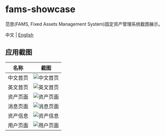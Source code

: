 # fams-showcase

范思(FAMS, Fixed Assets Management System)固定资产管理系统截图展示。

中文 | [English](https://github.com/Hsiungchun/fams-showcase/blob/master/README.en.md)

## 应用截图
名称|截图
:----:|:---:
中文首页|![中文首页](https://raw.githubusercontent.com/Hsiungchun/fams-showcase/master/imgs/app0.jpg)
英文首页|![英文首页](https://raw.githubusercontent.com/Hsiungchun/fams-showcase/master/imgs/app1.jpg)
资产页面|![资产页面](https://raw.githubusercontent.com/Hsiungchun/fams-showcase/master/imgs/app2.jpg)
消息页面|![消息页面](https://raw.githubusercontent.com/Hsiungchun/fams-showcase/master/imgs/app3.jpg)
资产信息|![资产信息](https://raw.githubusercontent.com/Hsiungchun/fams-showcase/master/imgs/app4.jpg)
用户页面|![用户页面](https://raw.githubusercontent.com/Hsiungchun/fams-showcase/master/imgs/app5.jpg)
